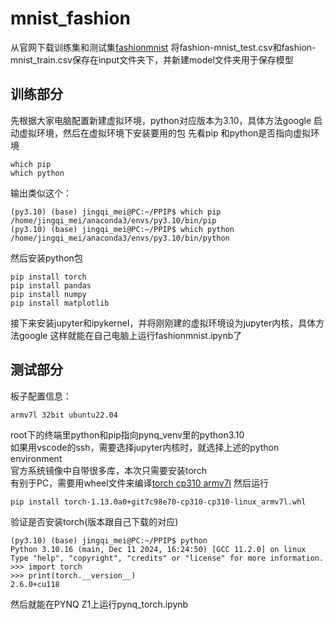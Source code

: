# mnist_fashion
从官网下载训练集和测试集[fashionmnist](https://www.kaggle.com/datasets/zalando-research/fashionmnist)
将fashion-mnist_test.csv和fashion-mnist_train.csv保存在input文件夹下，并新建model文件夹用于保存模型
## 训练部分
先根据大家电脑配置新建虚拟环境，python对应版本为3.10，具体方法google
启动虚拟环境，然后在虚拟环境下安装要用的包
先看pip 和python是否指向虚拟环境
```
which pip
which python
```
输出类似这个：
```
(py3.10) (base) jingqi_mei@PC:~/PPIP$ which pip
/home/jingqi_mei/anaconda3/envs/py3.10/bin/pip
(py3.10) (base) jingqi_mei@PC:~/PPIP$ which python
/home/jingqi_mei/anaconda3/envs/py3.10/bin/python
```
然后安装python包
```
pip install torch
pip install pandas
pip install numpy
pip install matplotlib
```
接下来安装jupyter和ipykernel，并将刚刚建的虚拟环境设为jupyter内核，具体方法google
这样就能在自己电脑上运行fashionmnist.ipynb了
## 测试部分
板子配置信息：
```
armv7l 32bit ubuntu22.04 
```
root下的终端里python和pip指向pynq_venv里的python3.10  
如果用vscode的ssh，需要选择jupyter内核时，就选择上述的python environment  
官方系统镜像中自带很多库，本次只需要安装torch  
有别于PC，需要用wheel文件来编译[torch cp310 armv7l](https://github.com/maxisoft/pytorch-arm/releases/download/v0.1.0/torch-1.13.0a0+git7c98e70-cp310-cp310-linux_armv7l.whl)
然后运行
```
pip install torch-1.13.0a0+git7c98e70-cp310-cp310-linux_armv7l.whl
```
验证是否安装torch(版本跟自己下载的对应)
```
(py3.10) (base) jingqi_mei@PC:~/PPIP$ python
Python 3.10.16 (main, Dec 11 2024, 16:24:50) [GCC 11.2.0] on linux
Type "help", "copyright", "credits" or "license" for more information.
>>> import torch
>>> print(torch.__version__)
2.6.0+cu118
```
然后就能在PYNQ Z1上运行pynq_torch.ipynb
